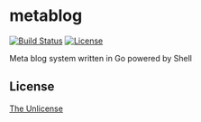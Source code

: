 # metablog

[![Build Status](https://travis-ci.org/raviqqe/metablog.svg?branch=master)](https://travis-ci.org/raviqqe/metablog)
[![License](https://img.shields.io/badge/license-unlicense-lightgray.svg)](https://unlicense.org)

Meta blog system written in Go powered by Shell


## License

[The Unlicense](https://unlicense.org)
